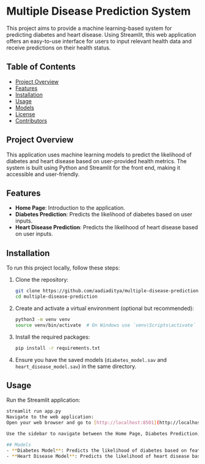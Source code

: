 # Multiple Disease Prediction System

This project aims to provide a machine learning-based system for predicting diabetes and heart disease. Using Streamlit, this web application offers an easy-to-use interface for users to input relevant health data and receive predictions on their health status.

## Table of Contents
- [Project Overview](#project-overview)
- [Features](#features)
- [Installation](#installation)
- [Usage](#usage)
- [Models](#models)
- [License](#license)
- [Contributors](#contributors)

## Project Overview
This application uses machine learning models to predict the likelihood of diabetes and heart disease based on user-provided health metrics. The system is built using Python and Streamlit for the front end, making it accessible and user-friendly.

## Features
- **Home Page**: Introduction to the application.
- **Diabetes Prediction**: Predicts the likelihood of diabetes based on user inputs.
- **Heart Disease Prediction**: Predicts the likelihood of heart disease based on user inputs.

## Installation
To run this project locally, follow these steps:

1. Clone the repository:
    ```bash
    git clone https://github.com/aadiaditya/multiple-disease-prediction.git
    cd multiple-disease-prediction
    ```

2. Create and activate a virtual environment (optional but recommended):
    ```bash
    python3 -m venv venv
    source venv/bin/activate  # On Windows use `venv\Scripts\activate`
    ```

3. Install the required packages:
    ```bash
    pip install -r requirements.txt
    ```

4. Ensure you have the saved models (`diabetes_model.sav` and `heart_disease_model.sav`) in the same directory.

## Usage
Run the Streamlit application:
```bash
streamlit run app.py
Navigate to the web application:
Open your web browser and go to [http://localhost:8501](http://localhost:8501)

Use the sidebar to navigate between the Home Page, Diabetes Prediction, and Heart Disease Prediction sections.

## Models
- **Diabetes Model**: Predicts the likelihood of diabetes based on features such as pregnancies, glucose levels, blood pressure, skin thickness, insulin levels, BMI, diabetes pedigree function, and age.
- **Heart Disease Model**: Predicts the likelihood of heart disease based on features such as age, sex, chest pain type, resting blood pressure, serum cholesterol, fasting blood sugar, resting electrocardiographic results, maximum heart rate achieved, exercise-induced angina, ST depression induced by exercise, slope of the peak exercise ST segment, major vessels colored by fluoroscopy, and thalassemia.
